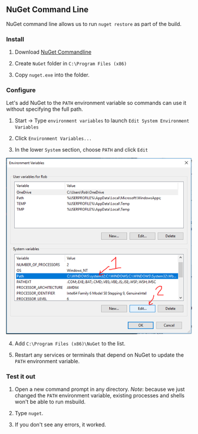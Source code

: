 ## NuGet Command Line


NuGet command line allows us to run `nuget restore` as part of the build.


### Install


1. Download [NuGet Commandline](https://dist.nuget.org/index.html)

2. Create `NuGet` folder in `C:\Program Files (x86)`

3. Copy `nuget.exe` into the folder.


### Configure


Let's add NuGet to the `PATH` environment variable so commands can use it without specifying the full path.

1. Start -> Type `environment variables` to launch `Edit System Environment Variables`

2. Click `Environment Variables...`

3. In the lower `System` section, choose `PATH` and click `Edit`

![PATH environment var](images/05-MSBUILD/1-path-env-var.png)

4. Add `C:\Program Files (x86)\NuGet` to the list.

5. Restart any services or terminals that depend on NuGet to update the `PATH` environment variable.


### Test it out


1. Open a new command prompt in any directory.  *Note*: because we just changed the `PATH` environment variable, existing processes and shells won't be able to run msbuild.

2. Type `nuget`.

3. If you don't see any errors, it worked.

